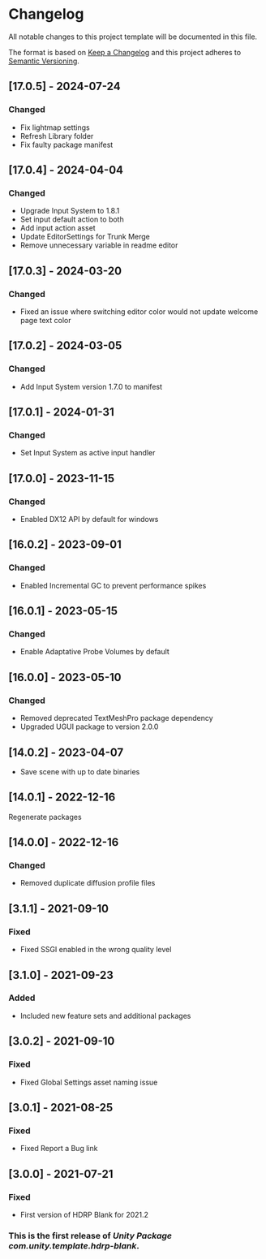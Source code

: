 # Changelog
All notable changes to this project template will be documented in this file.

The format is based on [Keep a Changelog](http://keepachangelog.com/en/1.0.0/)
and this project adheres to [Semantic Versioning](http://semver.org/spec/v2.0.0.html).

## [17.0.5] - 2024-07-24

### Changed

- Fix lightmap settings
- Refresh Library folder
- Fix faulty package manifest

## [17.0.4] - 2024-04-04

### Changed

- Upgrade Input System to 1.8.1
- Set input default action to both
- Add input action asset
- Update EditorSettings for Trunk Merge
- Remove unnecessary variable in readme editor

## [17.0.3] - 2024-03-20

### Changed

- Fixed an issue where switching editor color would not update welcome page text color

## [17.0.2] - 2024-03-05

### Changed

- Add Input System version 1.7.0 to manifest

## [17.0.1] - 2024-01-31

### Changed

- Set Input System as active input handler

## [17.0.0] - 2023-11-15

### Changed
- Enabled DX12 API by default for windows

## [16.0.2] - 2023-09-01

### Changed

- Enabled Incremental GC to prevent performance spikes

## [16.0.1] - 2023-05-15

### Changed

- Enable Adaptative Probe Volumes by default

## [16.0.0] - 2023-05-10

### Changed

- Removed deprecated TextMeshPro package dependency
- Upgraded UGUI package to version 2.0.0

## [14.0.2] - 2023-04-07

- Save scene with up to date binaries

## [14.0.1] - 2022-12-16

Regenerate packages

## [14.0.0] - 2022-12-16

### Changed
- Removed duplicate diffusion profile files

## [3.1.1] - 2021-09-10

### Fixed
- Fixed SSGI enabled in the wrong quality level

## [3.1.0] - 2021-09-23

### Added
- Included new feature sets and additional packages

## [3.0.2] - 2021-09-10

### Fixed
- Fixed Global Settings asset naming issue

## [3.0.1] - 2021-08-25

### Fixed
- Fixed Report a Bug link

## [3.0.0] - 2021-07-21

### Fixed
- First version of HDRP Blank for 2021.2

### This is the first release of *Unity Package com.unity.template.hdrp-blank*.

